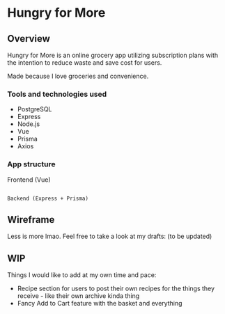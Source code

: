 # Hungry for More

## Overview
Hungry for More is an online grocery app utilizing subscription plans with the intention to reduce waste and save cost for users. 

Made because I love groceries and convenience.

### Tools and technologies used
- PostgreSQL 
- Express
- Node.js
- Vue
- Prisma
- Axios

### App structure
Frontend (Vue)
```

Backend (Express + Prisma)
```


## Wireframe
Less is more lmao. Feel free to take a look at my drafts:
(to be updated)


## WIP
Things I would like to add at my own time and pace:
- Recipe section for users to post their own recipes for the things they receive - like their own archive kinda thing
- Fancy Add to Cart feature with the basket and everything





